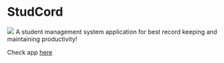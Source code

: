 # StudCord
<img src='https://i.imgur.com/QDfDCJh.png' href='https://studcore.netlify.app/'>
A student management system application for best record keeping and maintaining productivity!

Check app <a href='https://studcore.netlify.app/'>here</a>
